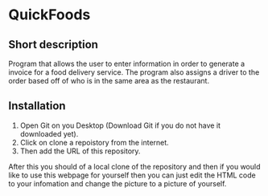 # QuickFoods

## Short description

Program that allows the user to enter information in order to generate a invoice for a food delivery service. The program also assigns a driver to the order based off of who is in the same area as the restaurant.  

## Installation 

1. Open Git on you Desktop (Download Git if you do not have it downloaded yet).
2. Click on clone a repoistory from the internet. 
3. Then add the URL of this repository.

After this you should of a local clone of the repository and then if you would like to use this webpage for yourself then you can just edit the HTML code to your infomation and change the picture to a picture of yourself. 
